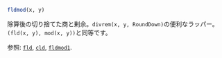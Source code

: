 ```julia
fldmod(x, y)
```

除算後の切り捨てた商と剰余。`divrem(x, y, RoundDown)`の便利なラッパー。`(fld(x, y), mod(x, y))`と同等です。

参照: [`fld`](@ref), [`cld`](@ref), [`fldmod1`](@ref).
